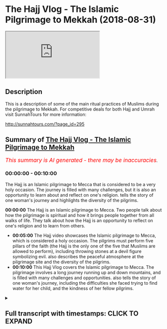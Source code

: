 # The Hajj Vlog - The Islamic Pilgrimage to Mekkah (2018-08-31)

<iframe loading='lazy' allow='autoplay' src='https://www.youtube.com/embed/uuY1dzbOJuA'></iframe>

## Description

This is a description of some of the main ritual practices of Muslims during the pilgrimage to Mekkah. For competitive deals for both Hajj and Umrah visit SunnahTours for more information:

http://sunnahtours.com/?page_id=295

## Summary of [The Hajj Vlog - The Islamic Pilgrimage to Mekkah](https://www.youtube.com/watch?v=uuY1dzbOJuA)


*<span style="color:red; font-size:125%">This summary is AI generated - there may be inaccuracies</span>. [](/)*

### <a onclick="modifyYTiframeseektime('0')">00:00:00</a> - <a onclick="modifyYTiframeseektime('600')">00:10:00</a>

The Hajj is an Islamic pilgrimage to Mecca that is considered to be a very holy occasion. The journey is filled with many challenges, but it is also an opportunity to learn about and reflect on one's religion.  tells the story of one woman's journey and highlights the diversity of the pilgrims.

**<a onclick="modifyYTiframeseektime('0')">00:00:00</a>** The Hajj is an Islamic pilgrimage to Mecca. Two people talk about how the pilgrimage is spiritual and how it brings people together from all walks of life. They talk about how the Hajj is an opportunity to reflect on one's religion and to learn from others.
* **<a onclick="modifyYTiframeseektime('300')">00:05:00</a>** The Hajj video showcases the Islamic pilgrimage to Mecca, which is considered a holy occasion. The pilgrims must perform five pillars of the faith (the Hajj is the only one of the five that Muslims are allowed to perform), including throwing stones at a devil figure symbolizing evil.  also describes the peaceful atmosphere at the pilgrimage site and the diversity of the pilgrims.
* **<a onclick="modifyYTiframeseektime('600')">00:10:00</a>** This Hajj Vlog covers the Islamic pilgrimage to Mecca. The pilgrimage involves a long journey running up and down mountains, and is filled with many challenges and opportunities.  also tells the story of one woman's journey, including the difficulties she faced trying to find water for her child, and the kindness of her fellow pilgrims.

<details><summary><h2>Full transcript with timestamps: CLICK TO EXPAND</h2></summary>

<a onclick="modifyYTiframeseektime('0')">0:00:00</a> two in the morning this is the best time  
<a onclick="modifyYTiframeseektime('16')">0:00:16</a> G promoting some Natasia representing  
<a onclick="modifyYTiframeseektime('20')">0:00:20</a> the bagel oh no babe no make enough  
<a onclick="modifyYTiframeseektime('28')">0:00:28</a>  he could've made  
<a onclick="modifyYTiframeseektime('35')">0:00:35</a> the breakaway let me kind of  
<a onclick="modifyYTiframeseektime('44')">0:00:44</a>  he could've made  
<a onclick="modifyYTiframeseektime('62')">0:01:02</a> their sacrifice  
<a onclick="modifyYTiframeseektime('65')">0:01:05</a> and this wedge was they here publication  
<a onclick="modifyYTiframeseektime('68')">0:01:08</a> was there  
<a onclick="modifyYTiframeseektime('70')">0:01:10</a> for that period of time for two days now  
<a onclick="modifyYTiframeseektime('72')">0:01:12</a> it's because of your mouth people I want  
<a onclick="modifyYTiframeseektime('75')">0:01:15</a> to come to Mina and the space that we  
<a onclick="modifyYTiframeseektime('77')">0:01:17</a> have we're forced to sleep first  
<a onclick="modifyYTiframeseektime('81')">0:01:21</a> so in this room and away in here there  
<a onclick="modifyYTiframeseektime('83')">0:01:23</a> might be how many people  
<a onclick="modifyYTiframeseektime('84')">0:01:24</a> they typically have a to the point of  
<a onclick="modifyYTiframeseektime('87')">0:01:27</a> the first move location if you look at  
<a onclick="modifyYTiframeseektime('89')">0:01:29</a> the kind of bench there  
<a onclick="modifyYTiframeseektime('93')">0:01:33</a> one right next to the other what I love  
<a onclick="modifyYTiframeseektime('95')">0:01:35</a> about men are for myself please the fact  
<a onclick="modifyYTiframeseektime('97')">0:01:37</a> that where you meet different brothers  
<a onclick="modifyYTiframeseektime('98')">0:01:38</a> every year so because you did such  
<a onclick="modifyYTiframeseektime('100')">0:01:40</a> confined spaces you have to talk to the  
<a onclick="modifyYTiframeseektime('102')">0:01:42</a> guy next to you you break down them  
<a onclick="modifyYTiframeseektime('104')">0:01:44</a> kinda party years he literally showed  
<a onclick="modifyYTiframeseektime('106')">0:01:46</a> older and you end up making good friends  
<a onclick="modifyYTiframeseektime('109')">0:01:49</a> here and bonding over like start off my  
<a onclick="modifyYTiframeseektime('112')">0:01:52</a> religion and start sharing best  
<a onclick="modifyYTiframeseektime('114')">0:01:54</a> practices in stuff will help you make go  
<a onclick="modifyYTiframeseektime('117')">0:01:57</a> are what helps you in your ibadan stupid  
<a onclick="modifyYTiframeseektime('120')">0:02:00</a> are so ii mean i just love sharing back  
<a onclick="modifyYTiframeseektime('123')">0:02:03</a> best practices here with different  
<a onclick="modifyYTiframeseektime('124')">0:02:04</a> different brothers every single year  
<a onclick="modifyYTiframeseektime('125')">0:02:05</a> when you go back to like i think it for  
<a onclick="modifyYTiframeseektime('132')">0:02:12</a> me i've already gotten incredible sense  
<a onclick="modifyYTiframeseektime('133')">0:02:13</a> of appreciation for everything more  
<a onclick="modifyYTiframeseektime('142')">0:02:22</a> space it makes you think wow look at  
<a onclick="modifyYTiframeseektime('145')">0:02:25</a> this will be given  
<a onclick="modifyYTiframeseektime('175')">0:02:55</a> why over here and this is the ninth day  
<a onclick="modifyYTiframeseektime('178')">0:02:58</a> of the Hajj and is the most important  
<a onclick="modifyYTiframeseektime('181')">0:03:01</a> day of the hatch a Jaffa which is the  
<a onclick="modifyYTiframeseektime('184')">0:03:04</a> hatch is Arabic so without coming to  
<a onclick="modifyYTiframeseektime('187')">0:03:07</a> this place then your heart is no except  
<a onclick="modifyYTiframeseektime('190')">0:03:10</a> it's one of the main pillars is the  
<a onclick="modifyYTiframeseektime('192')">0:03:12</a> biggest pillow the hatch I wonder is  
<a onclick="modifyYTiframeseektime('195')">0:03:15</a> this basically you come from panelizer  
<a onclick="modifyYTiframeseektime('196')">0:03:16</a> morning time and you spend the whole day  
<a onclick="modifyYTiframeseektime('198')">0:03:18</a> here as you can see kind of around the  
<a onclick="modifyYTiframeseektime('200')">0:03:20</a> world what the gist is that you  
<a onclick="modifyYTiframeseektime('203')">0:03:23</a> secluded  
<a onclick="modifyYTiframeseektime('208')">0:03:28</a> specialized diet but also any do I think  
<a onclick="modifyYTiframeseektime('210')">0:03:30</a> making some location activation this is  
<a onclick="modifyYTiframeseektime('213')">0:03:33</a> what the 90 days were about literally  
<a onclick="modifyYTiframeseektime('215')">0:03:35</a> coming here being here and supplication  
<a onclick="modifyYTiframeseektime('226')">0:03:46</a> and  
<a onclick="modifyYTiframeseektime('235')">0:03:55</a> [Music]  
<a onclick="modifyYTiframeseektime('266')">0:04:26</a> and it's an amazing feeling being  
<a onclick="modifyYTiframeseektime('267')">0:04:27</a> amongst millions of people everybody's  
<a onclick="modifyYTiframeseektime('270')">0:04:30</a> been in the same direction towards the  
<a onclick="modifyYTiframeseektime('273')">0:04:33</a> same goal  
<a onclick="modifyYTiframeseektime('273')">0:04:33</a> and it's very spiritual it's area so we  
<a onclick="modifyYTiframeseektime('276')">0:04:36</a> have all different types of people  
<a onclick="modifyYTiframeseektime('277')">0:04:37</a> performing the Hajj this year from the  
<a onclick="modifyYTiframeseektime('280')">0:04:40</a> young to the old my sleeping bag  
<a onclick="modifyYTiframeseektime('295')">0:04:55</a> everyone's packed thanks to each other  
<a onclick="modifyYTiframeseektime('299')">0:04:59</a> minimal gaps between each other so we  
<a onclick="modifyYTiframeseektime('302')">0:05:02</a> can be considerate to other people  
<a onclick="modifyYTiframeseektime('317')">0:05:17</a> fulfill that refinement  
<a onclick="modifyYTiframeseektime('321')">0:05:21</a> and tomorrow girl to study the down  
<a onclick="modifyYTiframeseektime('324')">0:05:24</a> at the camera and then we will go to the  
<a onclick="modifyYTiframeseektime('328')">0:05:28</a> pattern either by foot to about taxi  
<a onclick="modifyYTiframeseektime('331')">0:05:31</a> sure yeah we'll see how you feel  
<a onclick="modifyYTiframeseektime('332')">0:05:32</a> tomorrow just seven seconds you're on  
<a onclick="modifyYTiframeseektime('338')">0:05:38</a> the cover for me Messiah is way tougher  
<a onclick="modifyYTiframeseektime('342')">0:05:42</a> Marwa seven times and then fun  
<a onclick="modifyYTiframeseektime('345')">0:05:45</a> completion  
<a onclick="modifyYTiframeseektime('347')">0:05:47</a> [Music]  
<a onclick="modifyYTiframeseektime('352')">0:05:52</a> our actually complete all the pillars of  
<a onclick="modifyYTiframeseektime('356')">0:05:56</a> our Patrick  
<a onclick="modifyYTiframeseektime('361')">0:06:01</a> all of our group are here and we're  
<a onclick="modifyYTiframeseektime('364')">0:06:04</a> camping in the desert it's a beautiful  
<a onclick="modifyYTiframeseektime('366')">0:06:06</a> sight people from all over it's a real  
<a onclick="modifyYTiframeseektime('373')">0:06:13</a> situation right now I feel like  
<a onclick="modifyYTiframeseektime('378')">0:06:18</a> descriptions of the day of judgment  
<a onclick="modifyYTiframeseektime('380')">0:06:20</a> every like so many people walk in one  
<a onclick="modifyYTiframeseektime('382')">0:06:22</a> direction look everyone's cost against  
<a onclick="modifyYTiframeseektime('384')">0:06:24</a> one another through like it reminds me  
<a onclick="modifyYTiframeseektime('392')">0:06:32</a> of the movie you know when there's like  
<a onclick="modifyYTiframeseektime('394')">0:06:34</a> a storm or tsunami and then they have to  
<a onclick="modifyYTiframeseektime('397')">0:06:37</a> evacuate like areas they like they go to  
<a onclick="modifyYTiframeseektime('401')">0:06:41</a> like a church inside and then they sleep  
<a onclick="modifyYTiframeseektime('403')">0:06:43</a> in the church it reminds me of that but  
<a onclick="modifyYTiframeseektime('405')">0:06:45</a> outside I could never imagine having  
<a onclick="modifyYTiframeseektime('409')">0:06:49</a> super like this everything we sleep with  
<a onclick="modifyYTiframeseektime('412')">0:06:52</a> the scorpions in the and ants okay I  
<a onclick="modifyYTiframeseektime('423')">0:07:03</a> think we say good night for now  
<a onclick="modifyYTiframeseektime('424')">0:07:04</a> inshallah we will reconvene after  
<a onclick="modifyYTiframeseektime('434')">0:07:14</a> biggest muscle  
<a onclick="modifyYTiframeseektime('439')">0:07:19</a> [Music]  
<a onclick="modifyYTiframeseektime('445')">0:07:25</a> sorry 100 allow just leaving the leaper  
<a onclick="modifyYTiframeseektime('449')">0:07:29</a> now working through  
<a onclick="modifyYTiframeseektime('451')">0:07:31</a> as you can see millions of people are  
<a onclick="modifyYTiframeseektime('452')">0:07:32</a> gathered today  
<a onclick="modifyYTiframeseektime('454')">0:07:34</a> literally shoulder-to-shoulder this road  
<a onclick="modifyYTiframeseektime('457')">0:07:37</a> before when we came in it wasn't busy at  
<a onclick="modifyYTiframeseektime('459')">0:07:39</a> all and now we look it's full of  
<a onclick="modifyYTiframeseektime('463')">0:07:43</a> different nationalities  
<a onclick="modifyYTiframeseektime('465')">0:07:45</a> it's a very poor inspiring experience  
<a onclick="modifyYTiframeseektime('471')">0:07:51</a> I've ever encountered in my life  
<a onclick="modifyYTiframeseektime('474')">0:07:54</a> they can see all the country flags here  
<a onclick="modifyYTiframeseektime('475')">0:07:55</a> waving wave shows you that  
<a onclick="modifyYTiframeseektime('479')">0:07:59</a> you know whoever you're from  
<a onclick="modifyYTiframeseektime('482')">0:08:02</a> nice  
<a onclick="modifyYTiframeseektime('491')">0:08:11</a> [Music]  
<a onclick="modifyYTiframeseektime('503')">0:08:23</a> kinds of directions you got here people  
<a onclick="modifyYTiframeseektime('506')">0:08:26</a> coming in up to the first floor this is  
<a onclick="modifyYTiframeseektime('513')">0:08:33</a> why everyone has here meet you I've got  
<a onclick="modifyYTiframeseektime('515')">0:08:35</a> my father as well  
<a onclick="modifyYTiframeseektime('516')">0:08:36</a> so this these stones you throw them at  
<a onclick="modifyYTiframeseektime('521')">0:08:41</a> the pillar which symbolizes the devil  
<a onclick="modifyYTiframeseektime('524')">0:08:44</a> actually and this is part of the ritual  
<a onclick="modifyYTiframeseektime('527')">0:08:47</a> which the Prophet directed us to and so  
<a onclick="modifyYTiframeseektime('532')">0:08:52</a> we're going to be doing that insha'Allah  
<a onclick="modifyYTiframeseektime('533')">0:08:53</a> trying to then head off to do the rest  
<a onclick="modifyYTiframeseektime('537')">0:08:57</a> of the rights on the tenth day of the  
<a onclick="modifyYTiframeseektime('540')">0:09:00</a> highway  
<a onclick="modifyYTiframeseektime('564')">0:09:24</a> when you come back to the 11 for talk  
<a onclick="modifyYTiframeseektime('565')">0:09:25</a> day we're gonna go  
<a onclick="modifyYTiframeseektime('574')">0:09:34</a> one stone in the Chacon today so you can  
<a onclick="modifyYTiframeseektime('581')">0:09:41</a> in the back of the taxi as you see this  
<a onclick="modifyYTiframeseektime('583')">0:09:43</a> for people like the ledger  
<a onclick="modifyYTiframeseektime('590')">0:09:50</a> and this is very tranquil  
<a onclick="modifyYTiframeseektime('613')">0:10:13</a> anytime  
<a onclick="modifyYTiframeseektime('620')">0:10:20</a> [Music]  
<a onclick="modifyYTiframeseektime('621')">0:10:21</a> Safa and Marwah  
<a onclick="modifyYTiframeseektime('627')">0:10:27</a> running up and down  
<a onclick="modifyYTiframeseektime('633')">0:10:33</a> and the line goes all the way to the end  
<a onclick="modifyYTiframeseektime('639')">0:10:39</a> now stop my mother to mountains which  
<a onclick="modifyYTiframeseektime('642')">0:10:42</a> was the site of her job  
<a onclick="modifyYTiframeseektime('645')">0:10:45</a> obviously was printed with Abraham she  
<a onclick="modifyYTiframeseektime('648')">0:10:48</a> was a slave girl of Abraham actually  
<a onclick="modifyYTiframeseektime('652')">0:10:52</a> actually  
<a onclick="modifyYTiframeseektime('654')">0:10:54</a> it's my  
<a onclick="modifyYTiframeseektime('658')">0:10:58</a> you see  
<a onclick="modifyYTiframeseektime('667')">0:11:07</a> for people to know the story was  
<a onclick="modifyYTiframeseektime('670')">0:11:10</a> literally  
<a onclick="modifyYTiframeseektime('678')">0:11:18</a> trying to look for water for her child  
<a onclick="modifyYTiframeseektime('681')">0:11:21</a> she cannot find the water now eventually  
<a onclick="modifyYTiframeseektime('685')">0:11:25</a> what hapless she  
<a onclick="modifyYTiframeseektime('688')">0:11:28</a> and Samsung Porter Samsung was a kind of  
<a onclick="modifyYTiframeseektime('692')">0:11:32</a> water which still flows until this day  
<a onclick="modifyYTiframeseektime('694')">0:11:34</a> and find the Samsung on the side  
<a onclick="modifyYTiframeseektime('742')">0:12:22</a> things like  
<a onclick="modifyYTiframeseektime('744')">0:12:24</a> we had together  
<a onclick="modifyYTiframeseektime('754')">0:12:34</a> it has to do that but we decided to walk  
<a onclick="modifyYTiframeseektime('775')">0:12:55</a> from almost every location to every  
<a onclick="modifyYTiframeseektime('777')">0:12:57</a> other location so it's a lot of walking  
<a onclick="modifyYTiframeseektime('779')">0:12:59</a> every day was like three hours walking  
<a onclick="modifyYTiframeseektime('781')">0:13:01</a> at least  
<a onclick="modifyYTiframeseektime('782')">0:13:02</a> love kilometers and so makes you  
<a onclick="modifyYTiframeseektime('785')">0:13:05</a> appreciate them they transmit your  
<a onclick="modifyYTiframeseektime('787')">0:13:07</a> clothes to your family to space you have  
<a onclick="modifyYTiframeseektime('790')">0:13:10</a> a home  
<a onclick="modifyYTiframeseektime('790')">0:13:10</a> it's absolutely everything so  
<a onclick="modifyYTiframeseektime('794')">0:13:14</a> LaMichael wanna be not makin uh  
<a onclick="modifyYTiframeseektime('803')">0:13:23</a>  he could've made  
<a onclick="modifyYTiframeseektime('807')">0:13:27</a> good  
<a onclick="modifyYTiframeseektime('810')">0:13:30</a> no break alone  
<a onclick="modifyYTiframeseektime('813')">0:13:33</a> wannabe not my kind of  
<a onclick="modifyYTiframeseektime('818')">0:13:38</a> should he cut up  
</details>